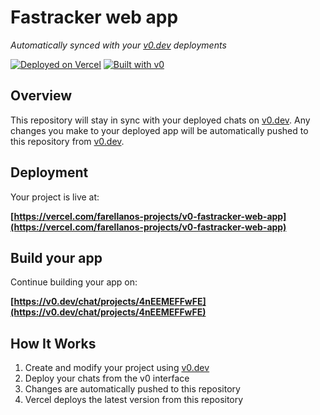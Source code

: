 # Fastracker web app

*Automatically synced with your [v0.dev](https://v0.dev) deployments*

[![Deployed on Vercel](https://img.shields.io/badge/Deployed%20on-Vercel-black?style=for-the-badge&logo=vercel)](https://vercel.com/farellanos-projects/v0-fastracker-web-app)
[![Built with v0](https://img.shields.io/badge/Built%20with-v0.dev-black?style=for-the-badge)](https://v0.dev/chat/projects/4nEEMEFFwFE)

## Overview

This repository will stay in sync with your deployed chats on [v0.dev](https://v0.dev).
Any changes you make to your deployed app will be automatically pushed to this repository from [v0.dev](https://v0.dev).

## Deployment

Your project is live at:

**[https://vercel.com/farellanos-projects/v0-fastracker-web-app](https://vercel.com/farellanos-projects/v0-fastracker-web-app)**

## Build your app

Continue building your app on:

**[https://v0.dev/chat/projects/4nEEMEFFwFE](https://v0.dev/chat/projects/4nEEMEFFwFE)**

## How It Works

1. Create and modify your project using [v0.dev](https://v0.dev)
2. Deploy your chats from the v0 interface
3. Changes are automatically pushed to this repository
4. Vercel deploys the latest version from this repository